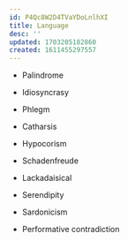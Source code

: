 ```yaml
---
id: P4Qc8W2D4TVaYDoLnlhXI
title: Language
desc: ''
updated: 1703205182860
created: 1611455297557
---
```


- Palindrome

- Idiosyncrasy

- Phlegm

- Catharsis

- Hypocorism

- Schadenfreude

- Lackadaisical

- Serendipity

- Sardonicism

- Performative contradiction
